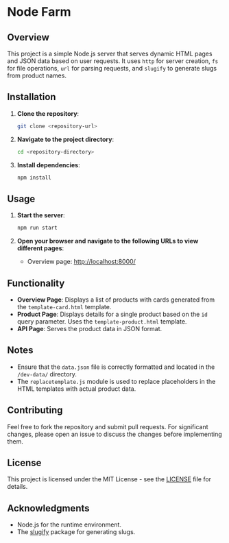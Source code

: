 # Node Farm

## Overview

This project is a simple Node.js server that serves dynamic HTML pages and JSON data based on user requests. It uses `http` for server creation, `fs` for file operations, `url` for parsing requests, and `slugify` to generate slugs from product names.

## Installation

1. **Clone the repository**:

    ```bash
    git clone <repository-url>
    ```

2. **Navigate to the project directory**:

    ```bash
    cd <repository-directory>
    ```

3. **Install dependencies**:

    ```bash
    npm install
    ```

## Usage

1. **Start the server**:

    ```bash
    npm run start
    ```

2. **Open your browser and navigate to the following URLs to view different pages**:

    - Overview page: [http://localhost:8000/](http://localhost:8000/)

## Functionality

- **Overview Page**: Displays a list of products with cards generated from the `template-card.html` template.
- **Product Page**: Displays details for a single product based on the `id` query parameter. Uses the `template-product.html` template.
- **API Page**: Serves the product data in JSON format.

## Notes

- Ensure that the `data.json` file is correctly formatted and located in the `/dev-data/` directory.
- The `replacetemplate.js` module is used to replace placeholders in the HTML templates with actual product data.

## Contributing

Feel free to fork the repository and submit pull requests. For significant changes, please open an issue to discuss the changes before implementing them.

## License

This project is licensed under the MIT License - see the [LICENSE](LICENSE) file for details.

## Acknowledgments

- Node.js for the runtime environment.
- The [slugify](https://www.npmjs.com/package/slugify) package for generating slugs.

